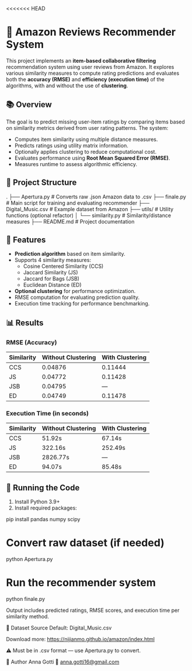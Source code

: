 <<<<<<< HEAD
# 🎵 Amazon Reviews Recommender System

This project implements an **item-based collaborative filtering** recommendation system using user reviews from Amazon. It explores various similarity measures to compute rating predictions and evaluates both the **accuracy (RMSE)** and **efficiency (execution time)** of the algorithms, with and without the use of **clustering**.


## 📚 Overview

The goal is to predict missing user-item ratings by comparing items based on similarity metrics derived from user rating patterns. The system:

- Computes item similarity using multiple distance measures.
- Predicts ratings using utility matrix information.
- Optionally applies clustering to reduce computational cost.
- Evaluates performance using **Root Mean Squared Error (RMSE)**.
- Measures runtime to assess algorithmic efficiency.


## 📁 Project Structure

.
├── Apertura.py # Converts raw .json Amazon data to .csv
├── finale.py # Main script for training and evaluating recommender
├── Digital_Music.csv # Example dataset from Amazon
├── utils/ # Utility functions (optional refactor)
│ └── similarity.py # Similarity/distance measures
├── README.md # Project documentation



## 🧪 Features

- **Prediction algorithm** based on item similarity.
- Supports 4 similarity measures:
  - Cosine Centered Similarity (CCS)
  - Jaccard Similarity (JS)
  - Jaccard for Bags (JSB)
  - Euclidean Distance (ED)
- **Optional clustering** for performance optimization.
- RMSE computation for evaluating prediction quality.
- Execution time tracking for performance benchmarking.


## 📊 Results

### RMSE (Accuracy)
| Similarity | Without Clustering | With Clustering |
|------------|--------------------|-----------------|
| CCS        | 0.04876            | 0.11444         |
| JS         | 0.04772            | 0.11428         |
| JSB        | 0.04795            | —               |
| ED         | 0.04749            | 0.11478         |

### Execution Time (in seconds)
| Similarity | Without Clustering | With Clustering |
|------------|--------------------|-----------------|
| CCS        | 51.92s             | 67.14s          |
| JS         | 322.16s            | 252.49s         |
| JSB        | 2826.77s           | —               |
| ED         | 94.07s             | 85.48s          |


## 🚀 Running the Code

1. Install Python 3.9+
2. Install required packages:

pip install pandas numpy scipy

# Convert raw dataset (if needed)
python Apertura.py

# Run the recommender system
python finale.py


Output includes predicted ratings, RMSE scores, and execution time per similarity method.

🔗 Dataset Source
Default: Digital_Music.csv

Download more: https://nijianmo.github.io/amazon/index.html

⚠️ Must be in .csv format — use Apertura.py to convert.

👤 Author
Anna Gotti
📧 anna.gotti16@gmail.com